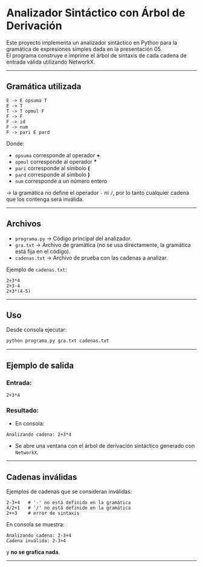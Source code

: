 # Analizador Sintáctico con Árbol de Derivación

Este proyecto implementa un analizador sintáctico en Python para la gramática de expresiones simples dada en la presentación 05.  
El programa construye e imprime el árbol de sintaxis de cada cadena de entrada válida utilizando NetworkX.  

---

## Gramática utilizada

```
E -> E opsuma T
E -> T
T -> T opmul F
F -> F
F -> id
F -> num
F -> pari E pard
```

Donde:
- `opsuma` corresponde al operador **+**  
- `opmul` corresponde al operador **\***  
- `pari` corresponde al símbolo **(**  
- `pard` corresponde al símbolo **)**  
- `num` corresponde a un número entero  

-> la gramática no define el operador `-` ni `/`, por lo tanto cualquier cadena que los contenga será inválida.

---

## Archivos

- `programa.py` → Código principal del analizador.  
- `gra.txt` → Archivo de gramática (no se usa directamente, la gramática está fija en el código).  
- `cadenas.txt` → Archivo de prueba con las cadenas a analizar.  

Ejemplo de `cadenas.txt`:

```
2+3*4
2+3-4
2+3*(4-5)
```

---

## Uso

Desde consola ejecutar:

```bash
python programa.py gra.txt cadenas.txt
```

---

## Ejemplo de salida

### Entrada:
```
2+3*4
```

### Resultado:
- En consola:
```
Analizando cadena: 2+3*4
```

- Se abre una ventana con el árbol de derivación sintáctico generado con `NetworkX`.

---

## Cadenas inválidas

Ejemplos de cadenas que se consideran inválidas:

```
2-3+4   # '-' no está definido en la gramática
4/2+1   # '/' no está definido en la gramática
2++3    # error de sintaxis
```

En consola se muestra:
```
Analizando cadena: 2-3+4
Cadena inválida: 2-3+4
```
y **no se grafica nada**.

--- 
